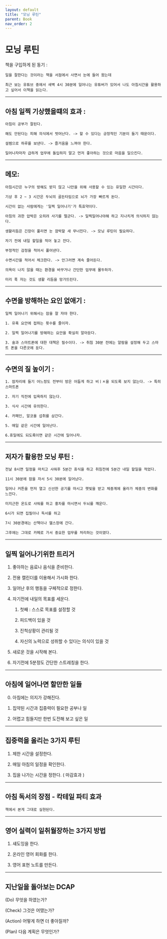 ```yaml
---
layout: default
title: "모닝 루틴"
parent: Book
nav_order: 2
---
```


# 모닝 루틴

책을 구입하게 된 동기 :

    일을 잘한다는 것이라는 책을 서점에서 사면서 눈에 들어 왔는데

    최근 보는 유튜브 중에서 새벽 4시 30분에 일어나는 유튜버가 있어서 나도 아침시간을 활용하고 싶어서 이책을 읽는다.

---

## 아침 일찍 기상했을떄의 효과 :

    아침이 공부가 잘된다.

    해도 안된다는 피해 의식에서 벗어난다. -> 할 수 있다는 긍정적인 기분이 들기 때문이다. 

    설렘으로 하루를 보낸다. -> 즐거움을 느껴야 한다.

    일어나자마자 급하게 업무에 돌입하지 말고 먼저 좋아하는 것으로 마음을 일으킨다.

---

## 메모:

    아침시간은 누구의 방해도 받지 않고 나만을 위해 사용할 수 있는 유일한 시간이다.

    기상 후 2 ~ 3 시간은 두뇌의 골든타임으로 뇌가 가장 빠르게 돈다.

    시간이 없는 사람에게는 '일찍 일어나기'가 특효약이다.

    아침의 과한 압박은 오히려 사기를 떨군다. -> 일찍일어나야해 하고 지나치게 의식하지 않는다.

    생활리듬은 긴장이 풀리면 눈 깜박할 새 무너진다. -> 모닝 루틴이 필요하다.

    자기 전에 내일 할일을 적어 놓고 잔다.

    부정적인 감정을 적어서 풀어낸다.

    수면시간을 적어서 체크한다. -> 안그러면 계속 줄어든다.

    의욕이 나지 않을 때는 환경을 바꾸거나 간단한 업무에 몰두하자.

    미리 푹 자는 것도 생활 리듬을 망가뜨린다.

---

## 수면을 방해하는 요인 없애기 :

    일찍 일어나기 위해서는 잠을 잘 자야 한다.

    1. 유혹 요안에 접하는 횟수를 줄이자.

    2. 일찍 일어나기를 방해하는 요안을 확실히 알아둔다.

    3. 술과 스마트폰에 대한 대책은 필수이다. -> 취침 30분 전에는 알람을 설정해 두고 스마트 폰을 다른곳에 둔다.

---

## 수면의 질 높이기 :

    1. 잠자리에 들기 어느정도 전부터 방은 어둡게 하고 비ㅣㅊ을 되도록 보지 않는다. -> 특히 스마트폰

    2. 자기 직전에 입욕하지 않는다.

    3. 식사 시간에 유의한다.

    4. 카페인, 알코올 섭취를 삼간다. 

    5. 매일 같은 시간에 일어난다.

    6.휴일에도 되도록이면 같은 시간에 일어나자.

---

## 저자가 활용한 모닝 루틴 :

    전날 8시면 일정을 마치고 샤워후 5분간 휴식을 하고 취침전에 5분간 내일 할일을 적었다.

    11시 30분에 잠을 자서 5시 30분에 일어났다.

    일어나 커튼을 먼저 열고 신선한 공기를 마시고 햇빛을 받고 체중계에 올라가 체중의 변화를 느낀다.

    미지근한 온도로 샤워를 하고 홍차를 마시면서 두뇌를 꺠운다.

    6시가 되면 집필이나 독서를 하고 

    7시 30분경에는 산책이나 헬스장에 간다.

    그후에는 그대로 카페로 가서 중요한 업무를 처리하는 것이였다.

---

## 일찍 일어나기위한 트리거

1. 좋아하는 음료나 음식을 준비한다.

2. 전용 캘린더를 이용해서 가시화 한다.

3. 일어난 후의 행동을 구페적으로 정한다.

4. 자기전에 내일의 목표를 세운다.

    1. 첫째 : 스스로 목표를 설정할 것

    2. 피드백이 있을 것

    3. 진척상황이 관리될 것

    4. 자신의 노력으로 성취할 수 있다는 의식이 있을 것

5. 새로운 것을 시작해 본다.

6. 자기전에 5분정도 간단한 스트레칭을 한다.

---

## 아침에 일어나면 할만한 일들

0. 아침에는 의지가 강해진다.

1. 집약된 시간과 집중력이 필요한 공부나 일

2. 어렵고 힘들지만 한번 도전해 보고 싶은 일

---

## 집중력을 올리는 3가지 루틴

1. 제한 시간을 설정한다.

2. 매일 아침의 일정을 확인한다.

3. 집을 나가는 시간을 정한다. ( 마감효과 )

---

## 아침 독서의 장점 - 칵테일 파티 효과

    책에서 본게 그대로 실현된다.

---

## 영어 실력이 일취월장하는 3가지 방법

1. 섀도잉을 한다.

2. 온라인 영어 회화를 한다.

3. 영어 표현 노트를 만든다.

---

## 지난일을 돌아보는 DCAP

(Do) 무엇을 하였는가?

(Check) 그것은 어땠는가?

(Action) 어떻게 하면 더 좋아질까?

(Plan) 다음 계획은 무엇인가?
